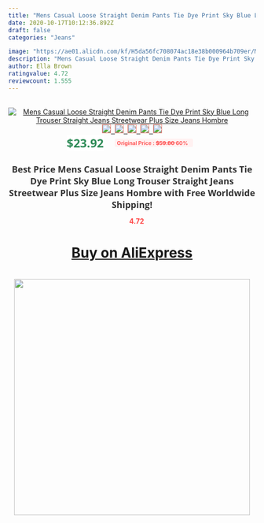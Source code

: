```yaml
---
title: "Mens Casual Loose Straight Denim Pants Tie Dye Print Sky Blue Long Trouser Straight Jeans Streetwear Plus Size Jeans Hombre"
date: 2020-10-17T10:12:36.892Z
draft: false
categories: "Jeans"

image: "https://ae01.alicdn.com/kf/H5da56fc708074ac18e38b000964b709er/Mens-Casual-Loose-Straight-Denim-Pants-Tie-Dye-Print-Sky-Blue-Long-Trouser-Straight-Jeans-Streetwear.jpg"
description: "Mens Casual Loose Straight Denim Pants Tie Dye Print Sky Blue Long Trouser Straight Jeans Streetwear Plus Size Jeans Hombre"
author: Ella Brown
ratingvalue: 4.72
reviewcount: 1.555
---
```

<br>
<div style="text-align: center;">
<a href="https://s.click.aliexpress.com/e/_9v6FLR" target="_blank" rel="nofollow noopener noreferrer"><img alt="Mens Casual Loose Straight Denim Pants Tie Dye Print Sky Blue Long Trouser Straight Jeans Streetwear Plus Size Jeans Hombre" class="magnifier-image" src="https://ae01.alicdn.com/kf/H5da56fc708074ac18e38b000964b709er/Mens-Casual-Loose-Straight-Denim-Pants-Tie-Dye-Print-Sky-Blue-Long-Trouser-Straight-Jeans-Streetwear.jpg_640x640.jpg">
<br>
<img style="border:1px solid salmon" src="https://ae01.alicdn.com/kf/H5da56fc708074ac18e38b000964b709er/Mens-Casual-Loose-Straight-Denim-Pants-Tie-Dye-Print-Sky-Blue-Long-Trouser-Straight-Jeans-Streetwear.jpg_120x120.jpg">&nbsp;&nbsp;<img style="border:1px solid salmon" src="https://ae01.alicdn.com/kf/H5614f83790e04b02b8cd6f9aec867868T/Mens-Casual-Loose-Straight-Denim-Pants-Tie-Dye-Print-Sky-Blue-Long-Trouser-Straight-Jeans-Streetwear.jpg_120x120.jpg">&nbsp;&nbsp;<img style="border:1px solid salmon" src="https://ae01.alicdn.com/kf/Hb926c495be2d4636b80d33316f833a5eV/Mens-Casual-Loose-Straight-Denim-Pants-Tie-Dye-Print-Sky-Blue-Long-Trouser-Straight-Jeans-Streetwear.jpg_120x120.jpg">&nbsp;&nbsp;<img style="border:1px solid salmon" src="https://ae01.alicdn.com/kf/H27c029b0df744fdba9e4487165d1dfccN/Mens-Casual-Loose-Straight-Denim-Pants-Tie-Dye-Print-Sky-Blue-Long-Trouser-Straight-Jeans-Streetwear.jpg_120x120.jpg">&nbsp;&nbsp;<img style="border:1px solid salmon" src="https://ae01.alicdn.com/kf/Hfbc0342dc9de42dc8f9370717c127ec3R/Mens-Casual-Loose-Straight-Denim-Pants-Tie-Dye-Print-Sky-Blue-Long-Trouser-Straight-Jeans-Streetwear.jpg_120x120.jpg"></a></div><br0>
<div style="text-align: center;"><span style="background-color: white; border: 0px; box-sizing: border-box; color: seagreen; display: inline-block; font-family: &quot;open sans&quot; , &quot;arial&quot; , &quot;helvetica&quot; , sans-serif , &quot;heiti&quot;; font-size: 24px; font-stretch: inherit; font-weight: 700; line-height: inherit; margin: 0px 10px 0px 0px; padding: 0px; vertical-align: middle;">$23.92 </span>
<span style="background: rgb(255 , 241 , 241); border-radius: 3px; border: 0px; box-sizing: border-box; color: #ff4747; display: inline-block; font-family: inherit; font-size: 12px; font-stretch: inherit; font-style: inherit; font-variant: inherit; font-weight: 600; line-height: inherit; margin: 0px; padding: 2px 5px; transform: scale(0.9); vertical-align: middle;">Original Price : <b style="text-decoration: line-through;">$59.80 </b> 60%&nbsp;&nbsp;</span></div>
<h1 style="color: #333333; display: inline-block; font-family: &quot;open sans&quot; , &quot;arial&quot; , &quot;helvetica&quot; , sans-serif , &quot;heiti&quot;; font-size: 18px; font-stretch: inherit; font-weight: 700; text-align: center;">Best Price Mens Casual Loose Straight Denim Pants Tie Dye Print Sky Blue Long Trouser Straight Jeans Streetwear Plus Size Jeans Hombre with Free Worldwide Shipping!</h1>
<div style="color: #ff4747; text-align: center;">
<img src="https://4.bp.blogspot.com/-M0ZcTcb-5uY/XleCXlxnR4I/AAAAAAAAAEc/OrjgMkXV1oMQFaCRZj5HQwOCBcu3w1FegCPcBGAYYCw/s1600/star.png" style="height: 15px;">&nbsp;<b>4.72</b></div>
<div class="button_cont" align="center"><a class="buynow_a" href="https://s.click.aliexpress.com/e/_9v6FLR" target="_blank" rel="nofollow noopener noreferrer"><H1>Buy on AliExpress</H1></a></div><br>
<div class="separator" style="clear: both; text-align: center;">
<img src="https://lh3.googleusercontent.com/-pTy5HemUv9M/XlePHvY0dAI/AAAAAAAAAE4/0nX5iRUoIWY8eMW9Dpxeirr157OZliDIgCLcBGAsYHQ/s1600/badge.gif" width="480">
</div>
